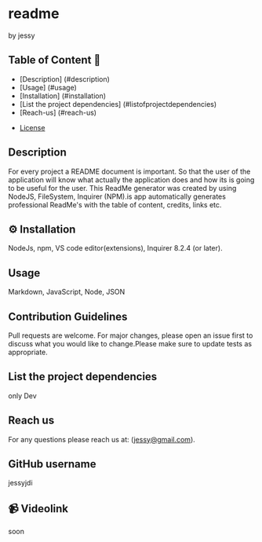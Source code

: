 
  # readme
  by jessy
  
   

  ## Table of Content 📖
  * [Description] (#description)
  * [Usage] (#usage)
  * [Installation] (#installation)
  * [List the project dependencies] (#listofprojectdependencies)
  * [Reach-us] (#reach-us)
  - [License](#license-📝)
  ## Description
  For every project a README document is important. So that the user of the application will know what actually the application does and how its is going to be useful for the user. This ReadMe generator was created by using NodeJS, FileSystem, Inquirer (NPM).is app automatically generates professional ReadMe's with the table of content, credits, links etc.

  ## ⚙️ Installation
  NodeJs, npm, VS code editor(extensions), Inquirer 8.2.4 (or later).

  ##  Usage
  Markdown, JavaScript, Node, JSON

  ## Contribution Guidelines
  Pull requests are welcome. For major changes, please open an issue first to discuss what you would like to change.Please make sure to update tests as appropriate.

  ## List the project dependencies
  only Dev

  ## Reach us
  For any questions please reach us at: (jessy@gmail.com).

  ## GitHub username
  jessyjdi

  ## 📹 Videolink
  soon

